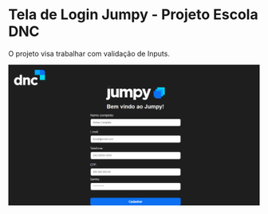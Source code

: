 # Tela de Login Jumpy - Projeto Escola DNC

O projeto visa trabalhar com validação de Inputs.

![alt text](https://github.com/herbertdantas/login-jumpy/blob/main/index.png)

